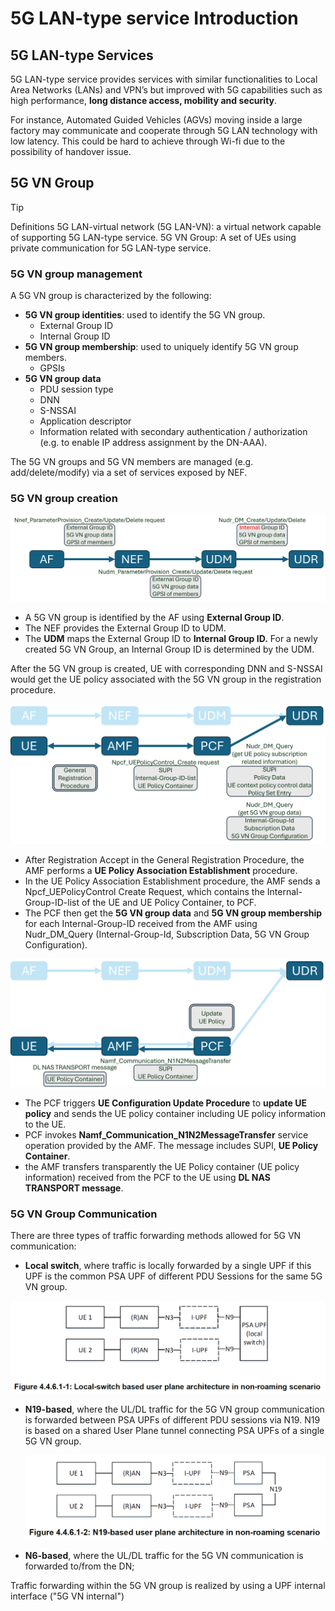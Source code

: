 # 5G LAN-type service Introduction

## 5G LAN-type Services

5G LAN-type service provides services with similar functionalities to Local Area Networks (LANs) and VPN’s but improved with 5G capabilities such as high performance, **long distance access, mobility and security**.

For instance, Automated Guided Vehicles (AGVs) moving inside a large factory may communicate and cooperate through 5G LAN technology with low latency. This could be hard to achieve through Wi-fi due to the possibility of handover issue.

## 5G VN Group

> [!Tip] 
> Definitions
> 5G LAN-virtual network (5G LAN-VN): a virtual network capable of supporting 5G LAN-type service.
> 5G VN Group: A set of UEs using private communication for 5G LAN-type service.
> 

### 5G VN group management

A 5G VN group is characterized by the following:

- **5G VN group identities**: 
    used to identify the 5G VN group.
    - External Group ID
    - Internal Group ID
- **5G VN group membership**: 
    used to uniquely identify 5G VN group members.
    - GPSIs
- **5G VN group data**
    - PDU session type
    - DNN
    - S-NSSAI
    - Application descriptor
    - Information related with secondary authentication / authorization (e.g. to enable IP address assignment by the DN-AAA).

The 5G VN groups and 5G VN members are managed (e.g. add/delete/modify) via a set of services exposed by NEF.

### 5G VN group creation

![VN group management procedure 1](./VN%20group%20management%20procedure%201.png)


- A 5G VN group is identified by the AF using **External Group ID**.
- The NEF provides the External Group ID to UDM.
- The **UDM** maps the External Group ID to **Internal Group ID.** 
For a newly created 5G VN Group, an Internal Group ID is determined by the UDM.

After the 5G VN group is created, UE with corresponding DNN and S-NSSAI would get the UE policy associated with the 5G VN group in the registration procedure.

![VN group management procedure 2](./VN%20group%20management%20procedure%202.png)


- After Registration Accept in the General Registration Procedure, the AMF performs a **UE Policy Association Establishment** procedure.
- In the UE Policy Association Establishment procedure, the AMF sends a Npcf_UEPolicyControl Create Request, which contains the Internal-Group-ID-list of the UE and UE Policy Container, to PCF.
- The PCF then get the **5G VN group data** and **5G VN group membership** for each Internal-Group-ID received from the AMF using Nudr_DM_Query (Internal-Group-Id, Subscription Data, 5G VN Group Configuration).

![VN group management procedure 3](./VN%20group%20management%20procedure%203.png)


- The PCF triggers **UE Configuration Update Procedure** to **update UE policy** and sends the UE policy container including UE policy information to the UE.
- PCF invokes **Namf_Communication_N1N2MessageTransfer** service operation provided by the AMF. The message includes SUPI, **UE Policy Container**.
- the AMF transfers transparently the UE Policy container (UE policy information) received from the PCF to the UE using **DL NAS TRANSPORT message**.

### 5G VN Group Communication

There are three types of traffic forwarding methods allowed for 5G VN communication:

- **Local switch**, where traffic is locally forwarded by a single UPF if this UPF is the common PSA UPF of different PDU Sessions for the same 5G VN group.
    
![user plane architechture local switch](./user%20plane%20architechture%20local%20switch.png)

    
- **N19-based**, where the UL/DL traffic for the 5G VN group communication is forwarded between PSA UPFs of different PDU sessions via N19. N19 is based on a shared User Plane tunnel connecting PSA UPFs of a single 5G VN group.
    
    ![user plane architechture N19-based](./user%20plane%20architechture%20N19-based.png)
    
- **N6-based**, where the UL/DL traffic for the 5G VN communication is forwarded to/from the DN;

Traffic forwarding within the 5G VN group is realized by using a UPF internal interface ("5G VN internal") 